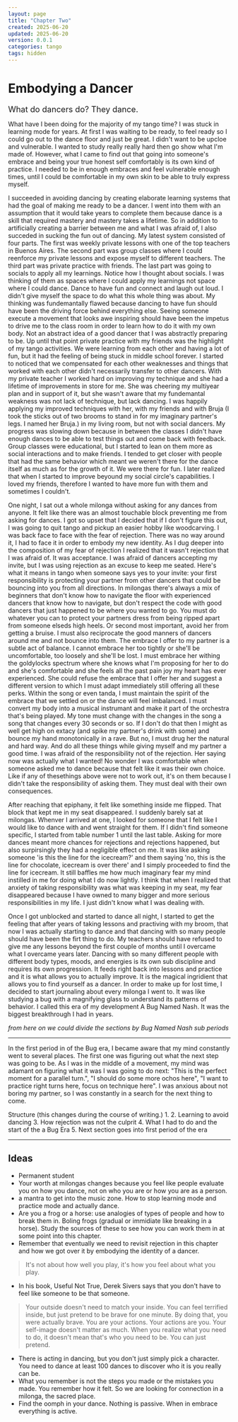 ```yaml
---
layout: page
title: "Chapter Two"
created: 2025-06-20
updated: 2025-06-20
version: 0.0.1
categories: tango
tags: hidden
---
```


<style>
  .new-sub-section {
    font-size: 1.3em;
  }
</style>


# Embodying a Dancer

<span class="new-sub-section">What do dancers do? They dance.</span>

What have I been doing for the majority of my tango time? I was stuck in learning mode for years. At first I was waiting to be ready, to feel ready so I could go out to the dance floor and just be great. I didn't want to be upcloe and vulnerable. I wanted to study really really hard then go show what I'm made of. However, what I came to find out that going into someone's embrace and being your true honest self comfortably is its own kind of practice. I needed to be in enough embraces and feel vulnerable enough times, until I could be comfortable in my own skin to be able to truly express myself.

I succeeded in avoiding dancing by creating elaborate learning systems that had the goal of making me ready to be a dancer. I went into them with an assumption that it would take years to complete them because dance is a skill that required mastery and mastery takes a lifetime. So in addition to artificially creating a barrier between me and what I was afraid of, I also succeded in sucking the fun out of dancing. My latest system consisted of four parts. The first was weekly private lessons with one of the top teachers in Buenos Aires. The second part was group classes where I could reenforce my private lessons and expose myself to different teachers. The third part was private practice with friends. The last part was going to socials to apply all my learnings. Notice how I thought about socials. I was thinking of them as spaces where I could apply my learnings not space where I could dance. Dance to have fun and connect and laugh out loud. I didn't give myself the space to do what this whole thing was about. My thinking was fundemantally flawed because dancing to have fun should have been the driving force behind everything else. Seeing someone execute a movement that looks awe inspiring should have been the impetus to drive me to the class room in order to learn how to do it with my own body. Not an abstract idea of a good dancer that I was abstractly preparing to be. Up until that point private practice with my friends was the highlight of my tango activities. We were learning from each other and having a lot of fun, but it had the feeling of being stuck in middle school forever. I started to noticed that we compensated for each other weaknesses and things that worked with each other didn't necessarily transfer to other dancers. With my private teacher I worked hard on improving my technique and she had a lifetime of improvements in store for me. She was cheering my multiyear plan and in support of it, but she wasn't aware that my fundemantal weakness was not lack of technique, but lack dancing. I was happily applying my improved techniques with her, with my friends and with Bruja (I took the sticks out of two brooms to stand in for my imaginary partner's legs. I named her Bruja.) in my living room, but not with social dancers. My progress was slowing down because in between the classes I didn't have enough dances to be able to test things out and come back with feedback. Group classes were educational, but I started to lean on them more as social interactions and to make friends. I tended to get closer with people that had the same behavior which meant we weren't there for the dance itself as much as for the growth of it. We were there for fun. I  later realized that when I started to improve beyound my social circle's capabilities. I loved my friends, therefore I wanted to have more fun with them and sometimes I couldn't.

One night, I sat out a whole milonga without asking for any dances from anyone. It felt like there was an almost touchable block preventing me from asking for dances. I got so upset that I decided that if I don't figure this out, I was going to quit tango and pickup an easier hobby like woodcarving. I was back face to face with the fear of rejection. There was no way around it, I had to face it in order to embody my new identity. As I dug deeper into the composition of my fear of rejection I realized that it wasn't rejection that I was afraid of. It was acceptance. I was afraid of dancers accepting my invite, but I was using rejection as an excuse to keep me seated. Here's what it means in tango when someone says yes to your invite: your first responsibility is protecting your partner from other dancers that could be bouncing into you from all directions. In milongas there's always a mix of beginners that don't know how to navigate the floor with experienced dancers that know how to navigate, but don't respect the code with good dancers that just happened to be where you wanted to go. You must do whatever you can to protect your partners dress from being ripped apart from someone elseds high heels. Or second most important, avoid her from getting a bruise. I must also reciprocate the good manners of dancers around me and not bounce into them. The embrace I offer to my partner is a subtle act of balance. I cannot embrace her too tightly or she'll be uncomfortable, too loosely and she'll be lost. I must embrace her withing the goldylocks spectrum where she knows what I'm proposing for her to do and she's comfortable and she feels all the past pain joy my heart has ever experienced. She could refuse the embrace that I offer her and suggest a different version to which I must adapt immediately still offering all these perks. Within the song or even tanda, I must maintain the spirit of the embrace that we settled on or the dance will feel imbalanced. I must convert my body into a musical instrumant and make it part of the orchestra that's being played. My tone must change with the changes in the song a song that changes every 30 seconds or so. If I don't do that then I might as well get high on extacy (and spike my partner's drink with some) and bounce my hand monotonically in a rave. But no, I must drug her the natural and hard way. And do all these things while giving myself and my partner a good time. I was afraid of the responsibility not of the rejection. Her saying now was actually what I wanted! No wonder I was comfortable when someone asked me to dance because that felt like it was their own choice. Like if any of thesethings above were not to work out, it's on them because I didn't take the responsibility of asking them. They must deal with their own consequences.

After reaching that epiphany, it felt like something inside me flipped. That block that kept me in my seat disappeared. I suddenly barely sat at milongas. Whenver I arrived at one, I looked for someone that I felt like I would like to dance with and went straight for them. If I didn't find someone specific, I started from table number 1 until the last table. Asking for more dances meant more chances for rejections and rejections happened, but also surpirsingly they had a negligible effect on me. It was like asking someone 'is this the line for the icecream?' and them saying 'no, this is the line for chocolate, icecream is over there' and I simply proceeded to find the line for icecream. It still baffles me how much imaginary fear my mind instilled in me for doing what I do now lightly. I think that when I realized that anxiety of taking responsibility was what was keeping in my seat, my fear disappeared because I have owned to many bigger and more serious responsibilities in my life. I just didn't know what I was dealing with.

Once I got unblocked and started to dance all night, I started to get the feeling that after years of taking lessons and practiving with my broom, that now I was actually starting to dance and that dancing with so many people should have been the firt thing to do. My teachers should have refused to give me any lessons beyond the first couple of months until I overcame what I overcame years later. Dancing with so many different people with different body types, moods, and energies is its own sub discipline and requires its own progression. It feeds right back into lessons and practice and it is what allows you to actually improve. It is the magical ingridient that allows you to find yourself as a dancer. In order to make up for lost time, I decided to start journaling about every milonga I went to. It was like studying a bug with a magnifying glass to understand its patterns of behavior. I called this era of my development A Bug Named Nash. It was the biggest breakthrough I had in years.

_from here on we could divide the sections by Bug Named Nash sub periods_

---

In the first period in of the Bug era, I became aware that my mind constantly went to several places. The first one was figuring out what the next step was going to be. As I was in the middle of a movement, my mind was adamant on figuring what it was I was going to do next: "This is the perfect moment for a parallel turn.", "I should do some more ochos here", "I want to practice right turns here, focus on technique here". I was anxious about not boring my partner, so I was constantly in a search for the next thing to come.


Structure (this changes during the course of writing.)
1.
2. Learning to avoid dancing
3. How rejection was not the culprit
4. What I had to do and the start of the a Bug Era
5. Next section goes into first period of the era

---

## Ideas

* Permanent student
* Your worth at milongas changes because you feel like people evaluate you on how you dance, not on who you are or how you are as a person.
* a mantra to get into the music zone. How to stop learning mode and practice mode and actually dance.
* Are you a frog or a horse: use analogies of types of people and how to break them in. Boling frogs (gradual or immidiate like breaking in a horse). Study the sources of these to see how you can work them in at some point into this chapter.
* Remember that eventually we need to revisit rejection in this chapter and how we got over it by embodying the identity of a dancer.
> It's not about how well you play, it's how you feel about what you play.
* In his book, Useful Not True, Derek Sivers says that you don't have to feel like someone to be that someone.
> Your outside doesn't need to match your inside.
> You can feel terrified inside, but just pretend to be brave for one minute. By doing that, you were actually brave.
> You are your actions. Your actions are you. Your self-image doesn't matter as much.
> When you realize what you need to do, it doesn't mean that's who you need to be. You can just pretend.
* There is acting in dancing, but you don't just simply pick a character. You need to dance at least 100 dances to discover who it is you really can be.
* What you remember is not the steps you made or the mistakes you made. You remember how it felt. So we are looking for connection in a milonga, the sacred place.
* Find the oomph in your dance. Nothing is passive. When in embrace everything is active.

